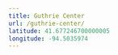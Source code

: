```yaml
---
title: Guthrie Center
url: /guthrie-center/
latitude: 41.677246700000005
longitude: -94.5035974
---
```

